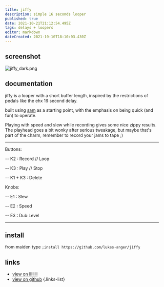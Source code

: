 ```yaml
---
title: jiffy
description: simple 16 seconds looper
published: true
date: 2021-10-21T21:12:54.495Z
tags: delays + loopers
editor: markdown
dateCreated: 2021-10-10T18:10:03.430Z
---
```


## screenshot

![jiffy_dark.png](/community/molotov/jiffy_dark.png)

## documentation

jiffy is a looper with a short buffer length, inspired by the restrictions of pedals like the ehx 16 second delay.

built using [sam](/authors/justmat/sam) as a starting point, with the emphasis on being quick (and fun) to operate.

Playing with speed and slew while recording gives some nice zippy results. The playhead goes a bit wonky after serious tweakage, but maybe that's part of the charm, remember to record your jams to tape ;)

---

Buttons:

-- K2 : Record // Loop

-- K3 : Play // Stop

-- K1 + K3 : Delete

Knobs:

-- E1 : Slew

-- E2 : Speed

-- E3 : Dub Level

---

## install

from maiden type
`;install https://github.com/lukes-anger/jiffy`

## links

- [view on llllllll](https://llllllll.co/t/jiffy/25475)
- [view on github](https://github.com/lukes-anger/jiffy)
{.links-list}
